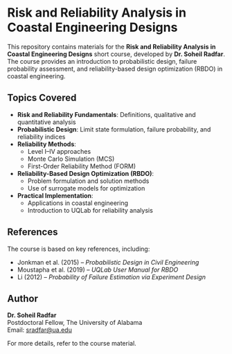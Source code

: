 # Risk and Reliability Analysis in Coastal Engineering Designs

This repository contains materials for the **Risk and Reliability Analysis in Coastal Engineering Designs** short course, developed by **Dr. Soheil Radfar**. The course provides an introduction to probabilistic design, failure probability assessment, and reliability-based design optimization (RBDO) in coastal engineering.

## Topics Covered

- **Risk and Reliability Fundamentals**: Definitions, qualitative and quantitative analysis
- **Probabilistic Design**: Limit state formulation, failure probability, and reliability indices
- **Reliability Methods**:
  - Level I–IV approaches
  - Monte Carlo Simulation (MCS)
  - First-Order Reliability Method (FORM)
- **Reliability-Based Design Optimization (RBDO)**:
  - Problem formulation and solution methods
  - Use of surrogate models for optimization
- **Practical Implementation**:
  - Applications in coastal engineering
  - Introduction to UQLab for reliability analysis

## References

The course is based on key references, including:
- Jonkman et al. (2015) – *Probabilistic Design in Civil Engineering*
- Moustapha et al. (2019) – *UQLab User Manual for RBDO*
- Li (2012) – *Probability of Failure Estimation via Experiment Design*

## Author

**Dr. Soheil Radfar**  
Postdoctoral Fellow, The University of Alabama  
Email: [sradfar@ua.edu](mailto:sradfar@ua.edu)

For more details, refer to the course material.

